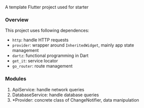 A template Flutter project used for starter

### Overview
This project uses following dependences:
- `http`: handle HTTP requests
- `provider`: wrapper around `InheritedWidget`, mainly app state management
- `dartz`: functional programming in Dart
- `get_it`: service locator
- `go_router`: route management

### Modules
1. ApiService: handle network queries
2. DatabaseService: handle database queries
3. *Provider: concrete class of ChangeNotifier, data manipulation
